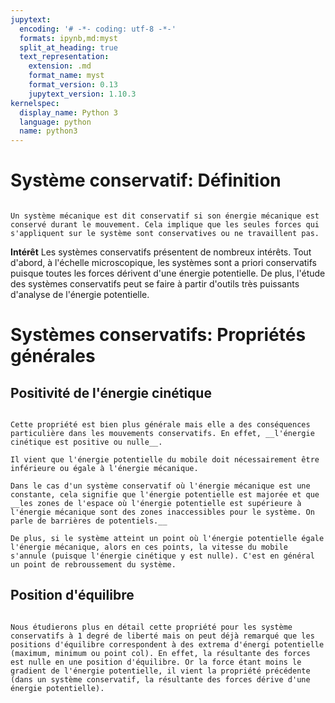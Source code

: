 ```yaml
---
jupytext:
  encoding: '# -*- coding: utf-8 -*-'
  formats: ipynb,md:myst
  split_at_heading: true
  text_representation:
    extension: .md
    format_name: myst
    format_version: 0.13
    jupytext_version: 1.10.3
kernelspec:
  display_name: Python 3
  language: python
  name: python3
---
```

# Système conservatif: Définition

````{important} __Définition : Système conservatif__

Un système mécanique est dit conservatif si son énergie mécanique est conservé durant le mouvement. Cela implique que les seules forces qui s'appliquent sur le système sont conservatives ou ne travaillent pas.

````


__Intérêt__
Les systèmes conservatifs présentent de nombreux intérêts. Tout d'abord, à l'échelle microscopique, les systèmes sont a priori conservatifs puisque toutes les forces dérivent d'une énergie potentielle. De plus, l'étude des systèmes conservatifs peut se faire à partir d'outils très puissants d'analyse de l'énergie potentielle.


# Systèmes conservatifs: Propriétés générales

## Positivité de l'énergie cinétique

````{important} __Fondamental : Positivité de l'énergie cinétique__

Cette propriété est bien plus générale mais elle a des conséquences particulière dans les mouvements conservatifs. En effet, __l'énergie cinétique est positive ou nulle__.

Il vient que l'énergie potentielle du mobile doit nécessairement être inférieure ou égale à l'énergie mécanique.

Dans le cas d'un système conservatif où l'énergie mécanique est une constante, cela signifie que l'énergie potentielle est majorée et que __les zones de l'espace où l'énergie potentielle est supérieure à l'énergie mécanique sont des zones inaccessibles pour le système. On parle de barrières de potentiels.__

De plus, si le système atteint un point où l'énergie potentielle égale l'énergie mécanique, alors en ces points, la vitesse du mobile s'annule (puisque l'énergie cinétique y est nulle). C'est en général un point de rebroussement du système.
````

## Position d'équilibre

````{important} __Fondamental : Position d'équilibre et énergie potentielle__

Nous étudierons plus en détail cette propriété pour les système conservatifs à 1 degré de liberté mais on peut déjà remarqué que les positions d'équilibre correspondent à des extrema d'énergi potentielle (maximum, minimum ou point col). En effet, la résultante des forces est nulle en une position d'équilibre. Or la force étant moins le gradient de l'énergie potentielle, il vient la propriété précédente (dans un système conservatif, la résultante des forces dérive d'une énergie potentielle).
````

